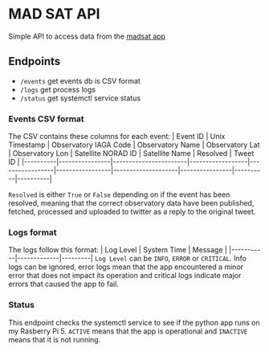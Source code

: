 # MAD SAT API
Simple API to access data from the [madsat app](https://github.com/dk-raw/madsat)

## Endpoints
- `/events` get events db is CSV format
- `/logs` get process logs
- `/status` get systemctl service status

### Events CSV format
The CSV contains these columns for each event:
| Event ID | Unix Timestamp | Observatory IAGA Code | Observatory Name | Observatory Lat | Observatory Lon | Satellite NORAD ID | Satellite Name | Resolved | Tweet ID |
|----------|----------------|-----------------------|------------------|-----------------|-----------------|--------------------|----------------|----------|----------|

`Resolved` is either `True` or `False` depending on if the event has been resolved, meaning that the correct observatory data have been published, fetched, processed and uploaded to twitter as a reply to the original tweet.

### Logs format
The logs follow this format:
| Log Level | System Time | Message |
|-----------|-------------|---------|
`Log Level` can be `INFO`, `ERROR` or `CRITICAL`. Info logs can be ignored, error logs mean that the app encountered a minor error that does not impact its operation and critical logs indicate major errors that caused the app to fail.

### Status
This endpoint checks the systemctl service to see if the python app runs on my Rasberry Pi 5. `ACTIVE` means that the app is operational and `INACTIVE` means that it is not running.